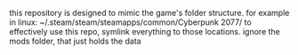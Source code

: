 this repository is designed to mimic the game's folder structure. for example in linux:
~/.steam/steam/steamapps/common/Cyberpunk 2077/
to effectively use this repo, symlink everything to those locations.
ignore the mods folder, that just holds the data
